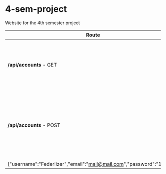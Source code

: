 # 4-sem-project
Website for the 4th semester project

|Route|Headers|Body|Responses|Description|
|-----|-------|----|---------|-----------|
|**/api/accounts** - GET|**Authorization**: `admin token`<br/>|-|**200**: Returns all accounts in database<br/>**401**: Not authenticated<br/>**500**: Any other server error<br/>|lorem ipsum|
**/api/accounts** - POST|-|Type: application/json<br/>**username**: (string) - the username<br/>**password**: (string) - the password<br/>**email**: (string) - the email<br/>Example:
{"username":"Federlizer","email":"mail@mail.com","password":"12345"}|-|-|

